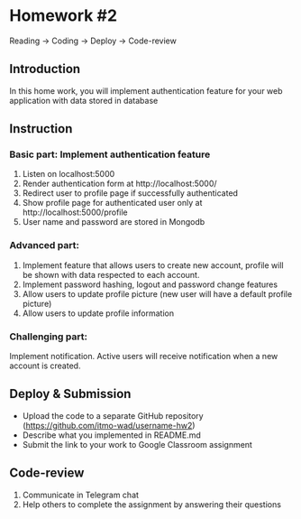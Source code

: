 # Homework #2

Reading → Coding → Deploy → Code-review

## Introduction
In this home work, you will implement authentication feature for your web application with data stored in database

## Instruction
### Basic part: Implement authentication feature

1. Listen on localhost:5000
2. Render authentication form at http://localhost:5000/
3. Redirect user to profile page if successfully authenticated
4. Show profile page for authenticated user only at http://localhost:5000/profile
5. User name and password are stored in Mongodb

### Advanced part:

1. Implement feature that allows users to create new account, profile will be shown with data respected to each account.
2. Implement password hashing, logout and password change features
3. Allow users to update profile picture (new user will have a default profile picture)
4. Allow users to update profile information

### Challenging part:

Implement notification. Active users will receive notification when a new account is created.

## Deploy & Submission

* Upload the code to a separate GitHub repository (https://github.com/itmo-wad/username-hw2)
* Describe what you implemented in README.md
* Submit the link to your work to Google Classroom assignment

## Code-review

1. Communicate in Telegram chat
2. Help others to complete the assignment by answering their questions
